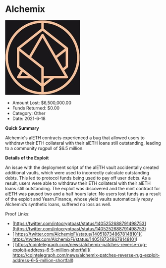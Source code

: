 # Alchemix
![Alchemix](/rektimages/Alchemix.png)
- Amount Lost: $6,500,000.00
- Funds Returned: $0.00
- Category: Other
- Date: 2021-6-18

**Quick Summary**

Alchemix's alETH contracts experienced a bug that allowed users to withdraw their ETH collateral with their alETH loans still outstanding, leading to a community rugpull of $6.5 million.

  


 **Details of the Exploit**

An issue with the deployment script of the alETH vault accidentally created additional vaults, which were used to incorrectly calculate outstanding debts. This led to protocol funds being used to pay off user debts. As a result, users were able to withdraw their ETH collateral with their alETH loans still outstanding. The exploit was discovered and the mint contract for alETH was paused two and a half hours later. No users lost funds as a result of the exploit and Yearn.Finance, whose yield vaults automatically repay Alchemix’s synthetic loans, suffered no loss as well.

  



Proof Links:
- [https://twitter.com/intocryptoast/status/1405252688791498753](https://twitter.com/intocryptoast/status/1405252688791498753)
- [ https://twitter.com/AlchemixFi/status/1405187348678148101]( https://twitter.com/AlchemixFi/status/1405187348678148101)
- [ https://cointelegraph.com/news/alchemix-patches-reverse-rug-exploit-address-6-5-million-shortfall]( https://cointelegraph.com/news/alchemix-patches-reverse-rug-exploit-address-6-5-million-shortfall)



